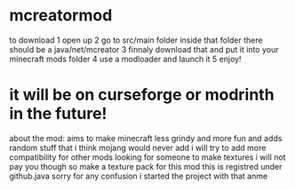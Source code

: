 # mcreatormod
to download 
1 open up
2 go to src/main folder inside that folder there should be a java/net/mcreator
3 finnaly download that and put it into your minecraft mods folder
4 use a modloader and launch it 
5 enjoy!
# it will be on curseforge or modrinth in the future!
about the mod:
aims to make minecraft less grindy and more fun 
and adds random stuff that i think mojang would never add
i will try to add more compatibility for other mods
looking for someone to make textures i will not pay you though
so make a texture pack for this mod
this is registred under github.java
sorry for any confusion i started the project with that anme